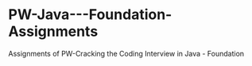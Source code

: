 # PW-Java---Foundation-Assignments
Assignments of PW-Cracking the Coding Interview in Java - Foundation
